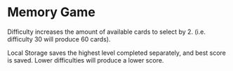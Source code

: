 # Memory Game

Difficulty increases the amount of available cards to select by 2. (i.e. difficulty 30 will produce 60 cards).

Local Storage saves the highest level completed separately, and best score is saved. Lower difficulties will produce a lower score.
